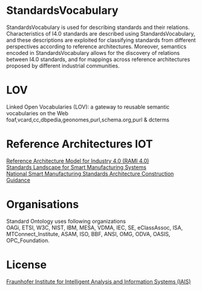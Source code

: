 # StandardsVocabulary
StandardsVocabulary is used for describing standards and their relations. Characteristics of I4.0 standards
are described using StandardsVocabulary, and these descriptions are exploited for classifying standards from different perspectives according
to reference architectures. Moreover, semantics encoded in StandardsVocabulary allows for the discovery of relations between I4.0 standards, and
for mappings across reference architectures proposed by different industrial communities.

# LOV
Linked Open Vocabularies (LOV): a gateway to reusable semantic vocabularies on the Web<br/>
foaf,vcard,cc,dbpedia,geonomes,purl,schema.org,purl & dcterms


# Reference Architectures IOT 
<a href="https://www.zvei.org/en/subjects/industry-4-0/the-reference-architectural-model-rami-40-and-the-industrie-40-component/">Reference Architecture Model for Industry 4.0 (RAMI 4.0)</a><br/>
<a href="https://www.nist.gov/">Standards Landscape for Smart Manufacturing Systems</a><br/>
<a href="https://en.wikipedia.org/wiki/Ministry_of_Industry_and_Information_Technology">National Smart Manufacturing Standards Architecture Construction Guidance</a><br/>


# Organisations
Standard Ontology uses following organizations <br/> 
OAGi, ETSI, W3C, NIST, IBM, MESA, VDMA, IEC, SE, eClassAssoc, ISA, MTConnect_Institute, ASAM, ISO, BBF, ANSI, OMG, ODVA, OASIS, OPC_Foundation.

# License
<a href="https://www.iais.fraunhofer.de/de/institut/abteilungen/enterprise-information-systems.html">Fraunhofer Institute for Intelligent Analysis and Information Systems (IAIS)</a><br/>

